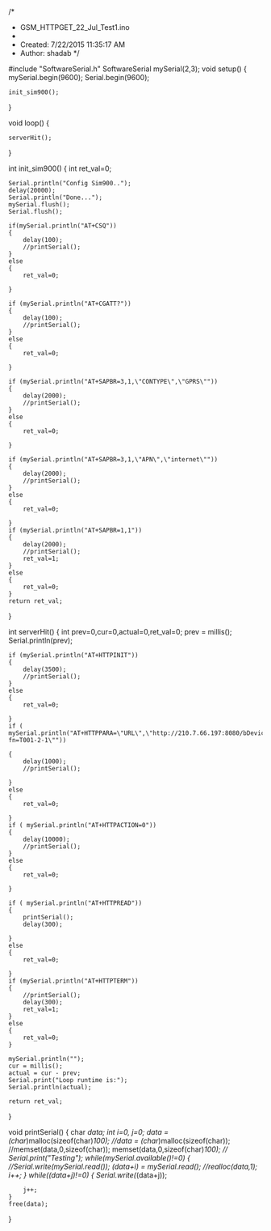 /*
* GSM_HTTPGET_22_Jul_Test1.ino
*
* Created: 7/22/2015 11:35:17 AM
* Author: shadab
*/

#include "SoftwareSerial.h"
SoftwareSerial mySerial(2,3);
void setup()
{
	mySerial.begin(9600);
	Serial.begin(9600);
	
	init_sim900();
}

void loop()
{

	serverHit();

}

int init_sim900()
{
	int ret_val=0;
	
	Serial.println("Config Sim900..");
	delay(20000);
	Serial.println("Done...");
	mySerial.flush();
	Serial.flush();
	
	if(mySerial.println("AT+CSQ"))
	{
		delay(100);
		//printSerial();
	}
	else
	{
		ret_val=0;
		
	}
	
	if (mySerial.println("AT+CGATT?"))
	{
		delay(100);
		//printSerial();
	}
	else
	{
		ret_val=0;
		
	}
	
	if (mySerial.println("AT+SAPBR=3,1,\"CONTYPE\",\"GPRS\""))
	{
		delay(2000);
		//printSerial();
	}
	else
	{
		ret_val=0;
		
	}
	
	if (mySerial.println("AT+SAPBR=3,1,\"APN\",\"internet\""))
	{
		delay(2000);
		//printSerial();
	}
	else
	{
		ret_val=0;
		
	}
	if (mySerial.println("AT+SAPBR=1,1"))
	{
		delay(2000);
		//printSerial();
		ret_val=1;
	}
	else
	{
		ret_val=0;
	}
	return ret_val;
}

int serverHit()
{
	int prev=0,cur=0,actual=0,ret_val=0;
	prev = millis();
	Serial.println(prev);
	
	if (mySerial.println("AT+HTTPINIT"))
	{
		delay(3500);
		//printSerial();
	}
	else
	{
		ret_val=0;
		
	}
	if (  mySerial.println("AT+HTTPPARA=\"URL\",\"http://210.7.66.197:8080/bDeviceData/data.html?fn=T001-2-1\""))
	
	{
		delay(1000);
		//printSerial();
		
	}
	else
	{
		ret_val=0;
		
	}
	if ( mySerial.println("AT+HTTPACTION=0"))
	{
		delay(10000);
		//printSerial();
	}
	else
	{
		ret_val=0;
		
	}
	
	if ( mySerial.println("AT+HTTPREAD"))
	{
		printSerial();
		delay(300);
		
	}
	else
	{
		ret_val=0;
		
	}
	if (mySerial.println("AT+HTTPTERM"))
	{
		//printSerial();
		delay(300);
		ret_val=1;
	}
	else
	{
		ret_val=0;
	}
	
	mySerial.println("");
	cur = millis();
	actual = cur - prev;
	Serial.print("Loop runtime is:");
	Serial.println(actual);
	
	return ret_val;
}

void printSerial()
{
	char *data;
	int i=0, j=0;
	data = (char*)malloc(sizeof(char)*100);
	//data = (char*)malloc(sizeof(char));
	//memset(data,0,sizeof(char));
	memset(data,0,sizeof(char)*100);
	// Serial.print("Testing");
	while(mySerial.available()!=0)
	{
		//Serial.write(mySerial.read());
		*(data+i) = mySerial.read();
		//realloc(data,1);
		i++;
	}
	while(*(data+j)!=0)
	{
		Serial.write(*(data+j));
		
		j++;
	}
	free(data);
}
